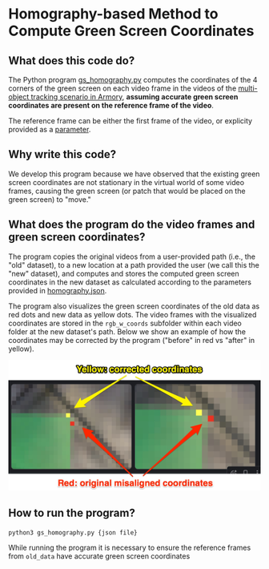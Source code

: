 # Homography-based Method to Compute Green Screen Coordinates

## What does this code do?
The Python program [gs_homography.py](gs_homography.py) computes the coordinates of the 4 corners of the green screen on each video frame in the videos of the [multi-object tracking scenario in Armory](https://github.com/twosixlabs/armory/blob/master/armory/data/adversarial/carla_mot_dev.py), **assuming accurate green screen coordinates are present on the reference frame of the video**. 

The reference frame can be either the first frame of the video, or explicity provided as a [parameter](homography.json).

## Why write this code?
We develop this program because we have observed that the existing green screen coordinates are not stationary in the virtual world of some video frames, causing the green screen (or patch that would be placed on the green screen) to "move."

## What does the program do the video frames and green screen coordinates?
The program copies the original videos from a user-provided path (i.e., the "old" dataset), to a new location at a path provided the user (we call this the "new" dataset), and computes and stores the computed green screen coordinates in the new dataset as calculated according to the parameters provided in [homography.json](homography.json). 

The program also visualizes the green screen coordinates of the old data as red dots and new data as yellow dots. The video frames with the visualized coordinates are stored in the `rgb_w_coords` subfolder within each video folder at the new dataset's path. Below we show an example of how the coordinates may be corrected by the program ("before" in red vs "after" in yellow).

![zoomed in result images](image_comparison.jpg)

## How to run the program?

```bash
python3 gs_homography.py {json file}
```

While running the program it is necessary to ensure the reference frames from `old_data` have accurate green screen coordinates



